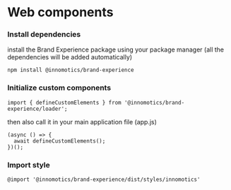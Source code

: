 # Web components

### Install dependencies

install the Brand Experience package using your package manager (all the dependencies will be added automatically)

```
npm install @innomotics/brand-experience
```

### Initialize custom components

```
import { defineCustomElements } from '@innomotics/brand-experience/loader';
```

then also call it in your main application file (app.js)

```
(async () => {
  await defineCustomElements();
})();
```

### Import style

```
@import '@innomotics/brand-experience/dist/styles/innomotics'
```
